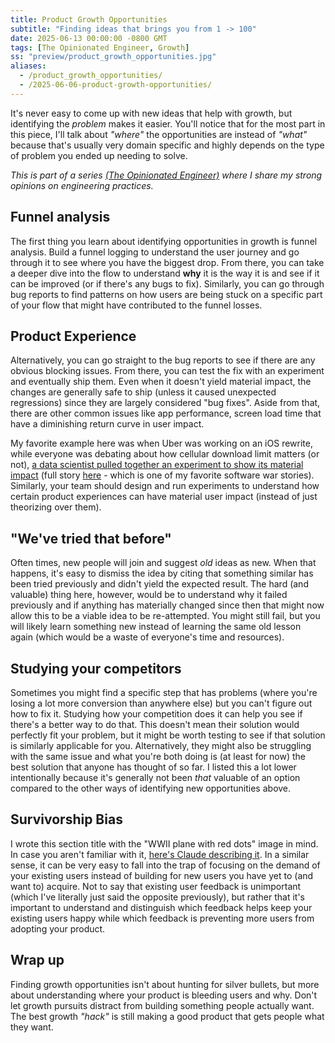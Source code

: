 ```yaml
---
title: Product Growth Opportunities
subtitle: "Finding ideas that brings you from 1 -> 100"
date: 2025-06-13 00:00:00 -0800 GMT
tags: [The Opinionated Engineer, Growth]
ss: "preview/product_growth_opportunities.jpg"
aliases:
  - /product_growth_opportunities/
  - /2025-06-06-product-growth-opportunities/
---
```


It's never easy to come up with new ideas that help with growth, but identifying the _problem_ makes it easier. You'll notice that for the most part in this piece, I'll talk about _"where"_ the opportunities are instead of _"what"_ because that's usually very domain specific and highly depends on the type of problem you ended up needing to solve.

_This is part of a series [(The Opinionated Engineer)](/blog/2025-05-04-the-opinionated-engineer/) where I share my strong opinions on engineering practices._


## Funnel analysis

The first thing you learn about identifying opportunities in growth is funnel analysis. Build a funnel logging to understand the user journey and go through it to see where you have the biggest drop. From there, you can take a deeper dive into the flow to understand **why** it is the way it is and see if it can be improved (or if there's any bugs to fix). Similarly, you can go through bug reports to find patterns on how users are being stuck on a specific part of your flow that might have contributed to the funnel losses.

## Product Experience

Alternatively, you can go straight to the bug reports to see if there are any obvious blocking issues. From there, you can test the fix with an experiment and eventually ship them. Even when it doesn't yield material impact, the changes are generally safe to ship (unless it caused unexpected regressions) since they are largely considered "bug fixes". Aside from that, there are other common issues like app performance, screen load time that have a diminishing return curve in user impact.

My favorite example here was when Uber was working on an iOS rewrite, while everyone was debating about how cellular download limit matters (or not), [a data scientist pulled together an experiment to show its material impact](https://x.com/StanTwinB/status/1336929240516710400) (full story [here](https://threadreaderapp.com/thread/1336890442768547845.html) - which is one of my favorite software war stories). Similarly, your team should design and run experiments to understand how certain product experiences can have material user impact (instead of just theorizing over them).

## "We've tried that before"

Often times, new people will join and suggest _old_ ideas as new. When that happens, it's easy to dismiss the idea by citing that something similar has been tried previously and didn't yield the expected result. The hard (and valuable) thing here, however, would be to understand why it failed previously and if anything has materially changed since then that might now allow this to be a viable idea to be re-attempted. You might still fail, but you will likely learn something new instead of learning the same old lesson again (which would be a waste of everyone's time and resources).

## Studying your competitors

Sometimes you might find a specific step that has problems (where you're losing a lot more conversion than anywhere else) but you can't figure out how to fix it. Studying how your competition does it can help you see if there's a better way to do that. This doesn't mean their solution would perfectly fit your problem, but it might be worth testing to see if that solution is similarly applicable for you. Alternatively, they might also be struggling with the same issue and what you're both doing is (at least for now) the best solution that anyone has thought of so far. I listed this a lot lower intentionally because it's generally not been _that_ valuable of an option compared to the other ways of identifying new opportunities above.

## Survivorship Bias

I wrote this section title with the "WWII plane with red dots" image in mind. In case you aren't familiar with it, [here's Claude describing it](https://claude.ai/share/7d06cfc9-95e7-4474-aae4-b56a6c6d3c99). In a similar sense, it can be very easy to fall into the trap of focusing on the demand of your existing users instead of building for new users you have yet to (and want to) acquire. Not to say that existing user feedback is unimportant (which I've literally just said the opposite previously), but rather that it's important to understand and distinguish which feedback helps keep your existing users happy while which feedback is preventing more users from adopting your product.

## Wrap up

Finding growth opportunities isn't about hunting for silver bullets, but more about understanding where your product is bleeding users and why. Don't let growth pursuits distract from building something people actually want. The best growth _"hack"_ is still making a good product that gets people what they want.